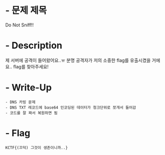 # - 문제 제목
Do Not Sniff!!
# - Description
제 서버에 공격이 들어왔어요..ㅠ
분명 공격자가 저의 소중한 flag를 유출시켰을 거에요..
flag를 찾아주세요!
# - Write-Up
```
- DNS 카빙 문제
- DNS TXT 레코드에 base64 인코딩된 데이터가 청크단위로 쪼개서 들어감
- 코드를 잘 짜서 복원하면 됨
```
# - Flag
`KCTF{(끄덕) 그것이 생존이니까..}`